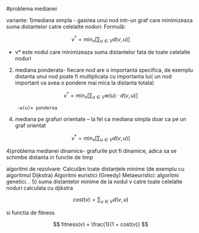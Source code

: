 #problema medianei

variante: 
1)mediana simpla - gasirea unui nod intr-un graf care minimizeaza suma distantelor catre celelalte noduri:
Formulă:

$$ v^* = \min_v \left[ \sum_{u \in V} d(v, u) \right] $$


- v* este nodul care minimizeaza suma distantelor fata de toate celelalte noduri 

2) mediana ponderata- fiecare nod are o importanta specifica, de exemplu distanta unui nod poate fi multiplicata cu importanta lui( un nod important va avea o pondere mai mica la distanta totala)

   
$$ v^* = \min_v \left[ \sum_{u \in V} w(u) \cdot d(v, u) \right] $$


        -w(u)= ponderea

4) mediana pe grafuri orientate – la fel ca mediana simpla doar ca pe un graf orientat

$$ v^* = \min_v \left[ \sum_{u \in V} d(v, u) \right] $$

4)problema medianei dinamice- grafurile pot fi dinamice, adica sa se schimbe distanta in functie de timp


algoritmi de rezolvare: 
Calculăm toate distanțele minime (de exemplu cu algoritmul Dijkstra)
Algoritmi euristici (Greedy)
Metaeuristici:  algoritmi genetici.
. 
5) suma distantelor minime de la nodul v catre toate celelalte noduri calculata cu djikstra

$$ cost(v) = \sum_{u \in V} d(v, u) $$

si functia de fitness

$$ fitness(v) = \frac{1}{1 + cost(v)} $$
